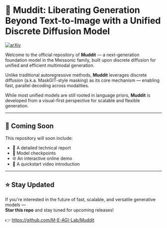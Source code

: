 # 🌌 Muddit: Liberating Generation Beyond Text-to-Image with a Unified Discrete Diffusion Model

[![arXiv](https://img.shields.io/badge/arXiv-2505.23606-b31b1b.svg)](https://arxiv.org/abs/2505.23606)

Welcome to the official repository of **Muddit** — a next-generation foundation model in the Meissonic family, built upon discrete diffusion for unified and efficient multimodal generation.

Unlike traditional autoregressive methods, **Muddit** leverages discrete diffusion (a.k.a. MaskGIT-style masking) as its core mechanism — enabling fast, parallel decoding across modalities.

While most unified models are still rooted in language priors, **Muddit** is developed from a visual-first perspective for scalable and flexible generation.

---

## 🚀 Coming Soon

This repository will soon include:

- 📄 A detailed technical report  
- 🤖 Model checkpoints  
- 🌐 An interactive online demo  
- 🎥 A quickstart video introduction  

---

## ⭐ Stay Updated

If you're interested in the future of fast, scalable, and versatile generative models —  
**Star this repo** and stay tuned for upcoming releases!

👉 https://github.com/M-E-AGI-Lab/Muddit
